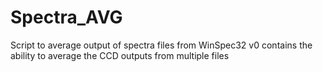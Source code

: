 # Spectra_AVG
Script to average output of spectra files from WinSpec32
v0 contains the ability to average the CCD outputs from multiple files
